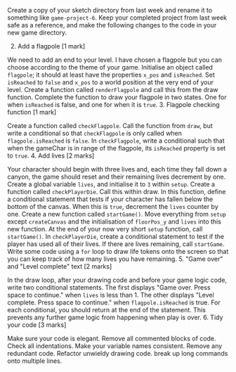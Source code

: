Create a copy of your sketch directory from last week and rename it to something like `game-project-6`. Keep your completed project from last week safe as a reference, and make the following changes to the code in your new game directory.

2. Add a flagpole [1 mark]

We need to add an end to your level. I have chosen a flagpole but you can choose according to the theme of your game.
Initialise an object called `flagpole`; it should at least have the properties `x_pos` and `isReached`.
Set `isReached` to `false` and `x_pos` to a world position at the very end of your level.
Create a function called `renderFlagpole` and call this from the draw function.
Complete the function to draw your flagpole in two states. One for when `isReached` is false, and one for when it is `true`.
3. Flagpole checking function [1 mark]

Create a function called `checkFlagpole`.
Call the function from `draw`, but write a conditional so that `checkFlagpole` is only called when `flagpole.isReached` is `false`.
In `checkFlagpole`, write a conditional such that when the gameChar is in range of the flagpole, its `isReached` property is set to `true`.
4. Add lives [2 marks]

Your character should begin with three lives and, each time they fall down a canyon, the game should reset and their remaining lives decrement by one.
Create a global variable `lives`, and initialise it to `3` within `setup`.
Create a function called `checkPlayerDie`. Call this within draw.
In this function, define a conditional statement that tests if your character has fallen below the bottom of the canvas. When this is `true`, decrement the `lives` counter by one.
Create a new function called `startGame()`.
Move everything from `setup` except `createCanvas` and the initialisation of `floorPos_y` and `lives` into this new function.
At the end of your now very short `setup` function, call `startGame()`.
In `checkPlayerDie`, create a conditional statement to test if the player has used all of their lives. If there are lives remaining, call `startGame`.
Write some code using a `for` loop to draw life tokens onto the screen so that you can keep track of how many lives you have remaining.
5. "Game over" and "Level complete" text [2 marks]

In the draw loop, after your drawing code and before your game logic code, write two conditional statements.
The first displays "Game over. Press space to continue." when `lives` is less than 1.
The other displays "Level complete. Press space to continue." when `flagpole.isReached` is true.
For each conditional, you should return at the end of the statement. This prevents any further game logic from happening when play is over.
6. Tidy your code [3 marks]

Make sure your code is elegant.
Remove all commented blocks of code.
Check all indentations.
Make your variable names consistent.
Remove any redundant code.
Refactor unwieldy drawing code.
break up long commands onto multiple lines.